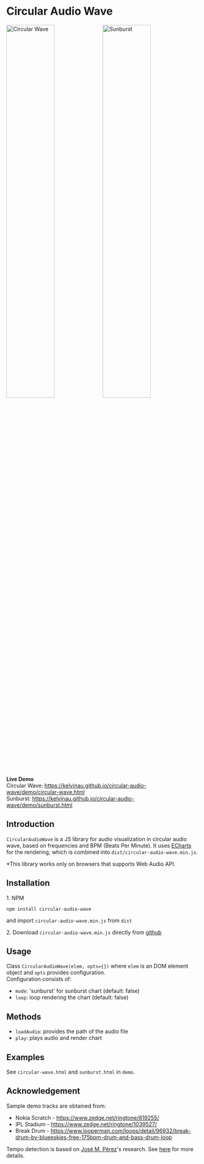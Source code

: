 # Circular Audio Wave
<img alt="Circular Wave" src="https://kelvinau.github.io/circular-audio-wave/demo/circular-wave.gif" width="50%"/><img alt="Sunburst" src="https://kelvinau.github.io/circular-audio-wave/demo/sunburst.gif?1" width="50%"/>

**Live Demo**  
Circular Wave: https://kelvinau.github.io/circular-audio-wave/demo/circular-wave.html  
Sunburst: https://kelvinau.github.io/circular-audio-wave/demo/sunburst.html

## Introduction
`CircularAudioWave` is a JS library for audio visualization in circular audio wave, based on frequencies and BPM (Beats Per Minute). It uses [ECharts](https://github.com/apache/incubator-echarts) for the rendering, which is combined into `dist/circular-audio-wave.min.js`.

*This library works only on browsers that supports Web Audio API.

## Installation
1\. NPM
```
npm install circular-audio-wave
```

and import `circular-audio-wave.min.js` from `dist`

2\. Download `circular-audio-wave.min.js` directly from [github](https://raw.githubusercontent.com/kelvinau/circular-audio-wave/master/dist/circular-audio-wave.min.js)

## Usage
Class `CircularAudioWave(elem, opts={})` where `elem` is an DOM element object and `opts` provides configuration.  
Configuration consists of:  
- `mode`: 'sunburst' for sunburst chart (default: false)
- `loop`: loop rendering the chart (default: false)

## Methods
- `loadAudio`: provides the path of the audio file
- `play`: plays audio and render chart

## Examples
See `circular-wave.html` and `sunburst.html` in `demo`.

## Acknowledgement
Sample demo tracks are obtained from:
- Nokia Scratch - https://www.zedge.net/ringtone/819255/
- IPL Stadium - https://www.zedge.net/ringtone/1039527/
- Break Drum - https://www.looperman.com/loops/detail/96932/break-drum-by-blueeskies-free-175bpm-drum-and-bass-drum-loop

Tempo detection is based on [José M. Pérez](https://jmperezperez.com/)'s research. See [here](https://jmperezperez.com/bpm-detection-javascript/) for more details.

